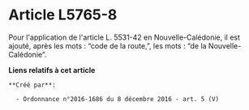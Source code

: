 # Article L5765-8

Pour l'application de l'article L. 5531-42 en Nouvelle-Calédonie, il est ajouté, après les mots : “code de la route,”, les
mots : “de la Nouvelle-Calédonie”.

**Liens relatifs à cet article**

	**Créé par**:

	  - Ordonnance n°2016-1686 du 8 décembre 2016 - art. 5 (V)

